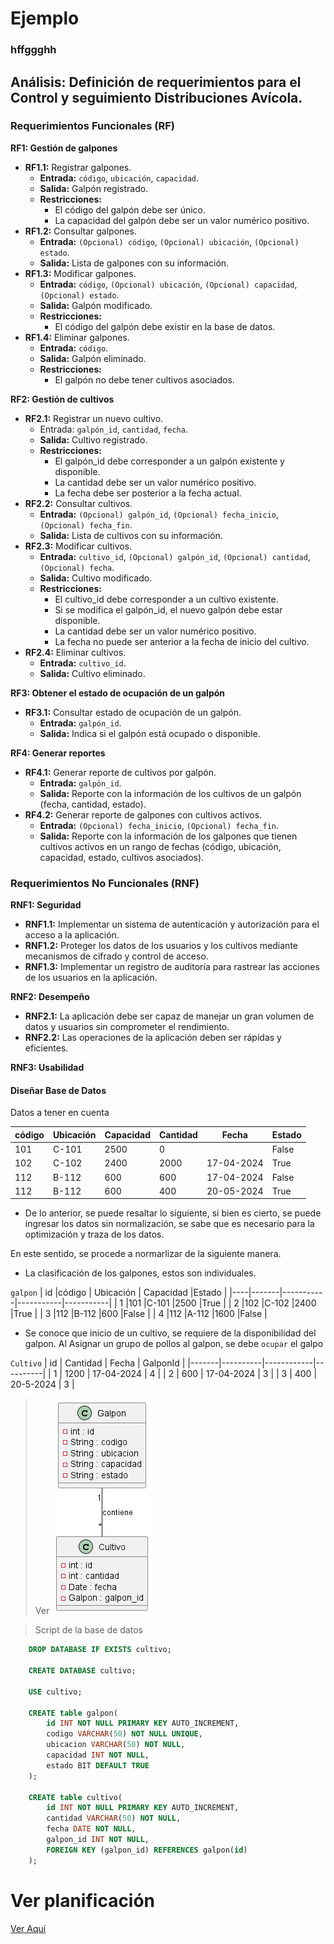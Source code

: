 # Ejemplo

### hffggghh

## Análisis: Definición de requerimientos para el Control y seguimiento Distribuciones Avícola.

### Requerimientos Funcionales (RF)

**RF1: Gestión de galpones**

* **RF1.1:** Registrar galpones.
    * **Entrada:** `código`, `ubicación`, `capacidad`.
    * **Salida:** Galpón registrado.
    * **Restricciones:**
        * El código del galpón debe ser único.
        * La capacidad del galpón debe ser un valor numérico positivo.
* **RF1.2:** Consultar galpones.
    * **Entrada:** `(Opcional) código`, `(Opcional) ubicación`, `(Opcional) estado`.
    * **Salida:** Lista de galpones con su información.
* **RF1.3:** Modificar galpones.
    * **Entrada:** `código`, `(Opcional) ubicación`, `(Opcional) capacidad`, `(Opcional) estado`.
    * **Salida:** Galpón modificado.
    * **Restricciones:**
        * El código del galpón debe existir en la base de datos.
* **RF1.4:** Eliminar galpones.
    * **Entrada:** `código`.
    * **Salida:** Galpón eliminado.
    * **Restricciones:**
        * El galpón no debe tener cultivos asociados.

**RF2: Gestión de cultivos**

* **RF2.1:** Registrar un nuevo cultivo.
    * Entrada: `galpón_id`, `cantidad`, `fecha`.
    * **Salida:** Cultivo registrado.
    * **Restricciones:**
        * El galpón_id debe corresponder a un galpón existente y disponible.
        * La cantidad debe ser un valor numérico positivo.
        * La fecha debe ser posterior a la fecha actual.
* **RF2.2:** Consultar cultivos.
    * **Entrada:** `(Opcional) galpón_id`, `(Opcional) fecha_inicio`, `(Opcional) fecha_fin`.
    * **Salida:** Lista de cultivos con su información.
* **RF2.3:** Modificar cultivos.
    * **Entrada:** `cultivo_id`, `(Opcional) galpón_id`, `(Opcional) cantidad`, `(Opcional) fecha`.
    * **Salida:** Cultivo modificado.
    * **Restricciones:**
        * El cultivo_id debe corresponder a un cultivo existente.
        * Si se modifica el galpón_id, el nuevo galpón debe estar disponible.
        * La cantidad debe ser un valor numérico positivo.
        * La fecha no puede ser anterior a la fecha de inicio del cultivo.
* **RF2.4:** Eliminar cultivos.
    * **Entrada:** `cultivo_id`.
    * **Salida:** Cultivo eliminado.

**RF3: Obtener el estado de ocupación de un galpón**

* **RF3.1:** Consultar estado de ocupación de un galpón.
    * **Entrada:** `galpón_id`.
    * **Salida:** Indica si el galpón está ocupado o disponible.

**RF4: Generar reportes**

* **RF4.1:** Generar reporte de cultivos por galpón.
    * **Entrada:** `galpón_id`.
    * **Salida:** Reporte con la información de los cultivos de un galpón (fecha, cantidad, estado).
* **RF4.2:** Generar reporte de galpones con cultivos activos.
    * **Entrada:** `(Opcional) fecha_inicio`, `(Opcional) fecha_fin`.
    * **Salida:** Reporte con la información de los galpones que tienen cultivos activos en un rango de fechas (código, ubicación, capacidad, estado, cultivos asociados).

### Requerimientos No Funcionales (RNF)

**RNF1: Seguridad**

* **RNF1.1:** Implementar un sistema de autenticación y autorización para el acceso a la aplicación.
* **RNF1.2:** Proteger los datos de los usuarios y los cultivos mediante mecanismos de cifrado y control de acceso.
* **RNF1.3:** Implementar un registro de auditoría para rastrear las acciones de los usuarios en la aplicación.

**RNF2: Desempeño**

* **RNF2.1:** La aplicación debe ser capaz de manejar un gran volumen de datos y usuarios sin comprometer el rendimiento.
* **RNF2.2:** Las operaciones de la aplicación deben ser rápidas y eficientes.

**RNF3: Usabilidad**

#### Diseñar Base de Datos
Datos a tener en cuenta

| código | Ubicación | Capacidad | Cantidad |  Fecha   | Estado |
|--------|-----------|-----------|----------|----------|--------|
| 101    |C-101      |2500       |0         |          | False  |
| 102    |C-102      |2400       |2000      |17-04-2024| True   |
| 112    |B-112      |600        |600       |17-04-2024| False  |
| 112    |B-112      |600        |400       |20-05-2024| True   |

* De lo anterior, se puede resaltar lo siguiente, si bien es cierto, se puede ingresar los datos sin normalización, se sabe que es necesario para la optimización y traza de los datos. 

En este sentido, se procede a normarlizar de la siguiente manera. 

* La clasificación de los galpones, estos son individuales. 

`galpon`
| id |código | Ubicación | Capacidad |Estado     |
|----|-------|-----------|-----------|-----------|
|  1 |101    |C-101      |2500       |True       |
|  2 |102    |C-102      |2400       |True       |
|  3 |112    |B-112      |600        |False      |
|  4 |112    |A-112      |1600       |False      |

* Se conoce que inicio de un cultivo, se requiere de la disponibilidad del galpon. Al Asignar un grupo de pollos al galpon, se debe `ocupar` el galpo  

`Cultivo`
| id    | Cantidad |  Fecha     | GalponId | 
|-------|----------|------------|----------|
|   1   | 1200     | 17-04-2024 |   4      |
|   2   | 600      | 17-04-2024 |   3      |
|   3   | 400      | 20-5-2024  |   3      |


> Ver
![Modelo relacional del ejercicio](jo/base.png)
        
> Script de la base de datos
```sql
    DROP DATABASE IF EXISTS cultivo;

    CREATE DATABASE cultivo;

    USE cultivo;

    CREATE table galpon(
        id INT NOT NULL PRIMARY KEY AUTO_INCREMENT,
        codigo VARCHAR(50) NOT NULL UNIQUE,
        ubicacion VARCHAR(50) NOT NULL,
        capacidad INT NOT NULL,
        estado BIT DEFAULT TRUE
    ); 

    CREATE table cultivo(
        id INT NOT NULL PRIMARY KEY AUTO_INCREMENT,
        cantidad VARCHAR(50) NOT NULL,
        fecha DATE NOT NULL,
        galpon_id INT NOT NULL,
        FOREIGN KEY (galpon_id) REFERENCES galpon(id)
    ); 
```
# Ver planificación 
[Ver Aquí](https://trello.com/b/gOEix3Zs/control-y-seguimiento-distribuciones-avicola)